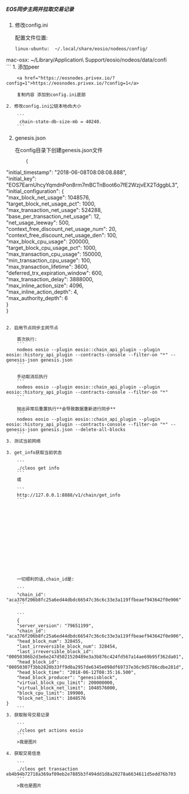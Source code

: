 ##### EOS同步主网并拉取交易记录
1. 修改config.ini
	
	配置文件位置:
	
	```
	linux-ubuntu:  ~/.local/share/eosio/nodeos/config/  
mac-osx:  ~/Library/Application\ Support/eosio/nodeos/data/confi  
	```
	1. 添加peer
		
		<a href="https://eosnodes.privex.io/?config=1">https://eosnodes.privex.io/?config=1</a>
		
		复制内容 添加到config.ini底部
		
	2. 修改config.ini公链本地db大小
	
		```
		 chain-state-db-size-mb = 40240.
		```
2. genesis.json

	在config目录下创建genesis.json文件
		
	```
		{  
  "initial_timestamp": "2018-06-08T08:08:08.888",  
  "initial_key": "EOS7EarnUhcyYqmdnPon8rm7mBCTnBoot6o7fE2WzjvEX2TdggbL3",  
  "initial_configuration": {  
    "max_block_net_usage": 1048576,  
    "target_block_net_usage_pct": 1000,  
    "max_transaction_net_usage": 524288,  
    "base_per_transaction_net_usage": 12,  
    "net_usage_leeway": 500,  
    "context_free_discount_net_usage_num": 20,  
    "context_free_discount_net_usage_den": 100,  
    "max_block_cpu_usage": 200000,  
    "target_block_cpu_usage_pct": 1000,  
    "max_transaction_cpu_usage": 150000,  
    "min_transaction_cpu_usage": 100,  
    "max_transaction_lifetime": 3600,  
    "deferred_trx_expiration_window": 600,  
    "max_transaction_delay": 3888000,  
    "max_inline_action_size": 4096,  
    "max_inline_action_depth": 4,  
    "max_authority_depth": 6  
  }  
}  
```
	
2. 启用节点同步主网节点
	
	首次执行:
	```
	nodeos eosio --plugin eosio::chain_api_plugin --plugin eosio::history_api_plugin --contracts-console --filter-on "*" --genesis-json genesis.json
	```
	
	手动取消后执行
	```
	nodeos eosio --plugin eosio::chain_api_plugin --plugin eosio::history_api_plugin --contracts-console --filter-on "*" 
	```
	
	抛出异常后重置执行**会导致数据重新进行同步**
	```
	nodeos eosio --plugin eosio::chain_api_plugin --plugin eosio::history_api_plugin --contracts-console --filter-on "*" --genesis-json genesis.json --delete-all-blocks
	```
3. 测试当前网络
	
3. get_info获取当前状态
	
	```
	./cleos get info
	```
	或
	
	```
	http://127.0.0.1:8888/v1/chain/get_info
	```
	
	
	
	
	
	
	
	
	
	
	
	
	
	
	一切顺利的话,chain_id是:
	
	```
	"chain_id": "aca376f206b8fc25a6ed44dbdc66547c36c6c33e3a119ffbeaef943642f0e906"
	```
	
	```
	{
    "server_version": "79651199",
    "chain_id": "aca376f206b8fc25a6ed44dbdc66547c36c6c33e3a119ffbeaef943642f0e906",
    "head_block_num": 328455,
    "last_irreversible_block_num": 328454,
    "last_irreversible_block_id": "00050306b2d3e6e247d5021520489e3a3b876c424fd567a14ae69b95f362da01",
    "head_block_id": "00050307f3bb2820b33ff9d0a2957de6345e098df69737e36c9d5786cdbe281d",
    "head_block_time": "2018-06-12T08:35:16.500",
    "head_block_producer": "genesisblock",
    "virtual_block_cpu_limit": 200000000,
    "virtual_block_net_limit": 1048576000,
    "block_cpu_limit": 199900,
    "block_net_limit": 1048576
}
	```
3. 获取账号交易记录

	```
	./cleos get actions eosio
	```
	>我是图片
	
4. 获取交易信息

	```
	./cleos get transaction eb4b94b72718a369af09eb2e7885b3f494dd1d8a20278a6634611d5edd76b703
	```
	>我也是图片
